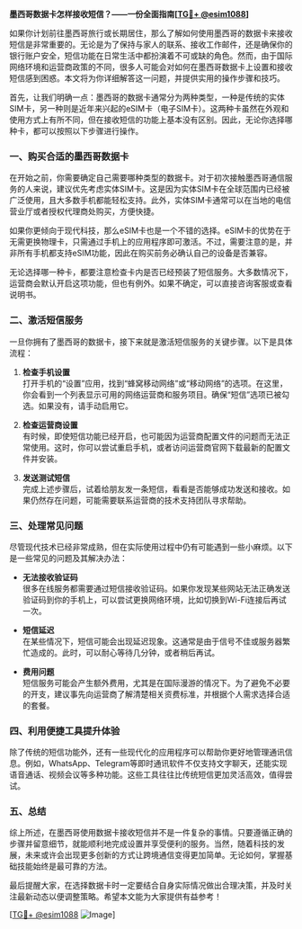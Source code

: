 **墨西哥数据卡怎样接收短信？——一份全面指南[[TG💪+ @esim1088](https://t.me/s/esim1088)]**

如果你计划前往墨西哥旅行或长期居住，那么了解如何使用墨西哥的数据卡来接收短信是非常重要的。无论是为了保持与家人的联系、接收工作邮件，还是确保你的银行账户安全，短信功能在日常生活中都扮演着不可或缺的角色。然而，由于国际网络环境和运营商政策的不同，很多人可能会对如何在墨西哥数据卡上设置和接收短信感到困惑。本文将为你详细解答这一问题，并提供实用的操作步骤和技巧。

首先，让我们明确一点：墨西哥的数据卡通常分为两种类型，一种是传统的实体SIM卡，另一种则是近年来兴起的eSIM卡（电子SIM卡）。这两种卡虽然在外观和使用方式上有所不同，但在接收短信的功能上基本没有区别。因此，无论你选择哪种卡，都可以按照以下步骤进行操作。

### 一、购买合适的墨西哥数据卡

在开始之前，你需要确定自己需要哪种类型的数据卡。对于初次接触墨西哥通信服务的人来说，建议优先考虑实体SIM卡。这是因为实体SIM卡在全球范围内已经被广泛使用，且大多数手机都能轻松支持。此外，实体SIM卡通常可以在当地的电信营业厅或者授权代理商处购买，方便快捷。

如果你更倾向于现代科技，那么eSIM卡也是一个不错的选择。eSIM卡的优势在于无需更换物理卡，只需通过手机上的应用程序即可激活。不过，需要注意的是，并非所有手机都支持eSIM功能，因此在购买前务必确认自己的设备是否兼容。

无论选择哪一种卡，都要注意检查卡内是否已经预装了短信服务。大多数情况下，运营商会默认开启这项功能，但也有例外。如果不确定，可以直接咨询客服或查看说明书。

### 二、激活短信服务

一旦你拥有了墨西哥的数据卡，接下来就是激活短信服务的关键步骤。以下是具体流程：

1. **检查手机设置**  
   打开手机的“设置”应用，找到“蜂窝移动网络”或“移动网络”的选项。在这里，你会看到一个列表显示可用的网络运营商和服务项目。确保“短信”选项已被勾选。如果没有，请手动启用它。

2. **检查运营商设置**  
   有时候，即使短信功能已经开启，也可能因为运营商配置文件的问题而无法正常使用。这时，你可以尝试重启手机，或者访问运营商官网下载最新的配置文件并安装。

3. **发送测试短信**  
   完成上述步骤后，试着给朋友发一条短信，看看是否能够成功发送和接收。如果仍然存在问题，可能需要联系运营商的技术支持团队寻求帮助。

### 三、处理常见问题

尽管现代技术已经非常成熟，但在实际使用过程中仍有可能遇到一些小麻烦。以下是一些常见的问题及其解决办法：

- **无法接收验证码**  
  很多在线服务都需要通过短信接收验证码。如果你发现某些网站无法正确发送验证码到你的手机上，可以尝试更换网络环境，比如切换到Wi-Fi连接后再试一次。

- **短信延迟**  
  在某些情况下，短信可能会出现延迟现象。这通常是由于信号不佳或服务器繁忙造成的。此时，可以耐心等待几分钟，或者稍后再试。

- **费用问题**  
  短信服务可能会产生额外费用，尤其是在国际漫游的情况下。为了避免不必要的开支，建议事先向运营商了解清楚相关资费标准，并根据个人需求选择合适的套餐。

### 四、利用便捷工具提升体验

除了传统的短信功能外，还有一些现代化的应用程序可以帮助你更好地管理通讯信息。例如，WhatsApp、Telegram等即时通讯软件不仅支持文字聊天，还能实现语音通话、视频会议等多种功能。这些工具往往比传统短信更加灵活高效，值得尝试。

### 五、总结

综上所述，在墨西哥使用数据卡接收短信并不是一件复杂的事情。只要遵循正确的步骤并留意细节，就能顺利地完成设置并享受便利的服务。当然，随着科技的发展，未来或许会出现更多创新的方式让跨境通信变得更加简单。无论如何，掌握基础技能始终是最可靠的方法。

最后提醒大家，在选择数据卡时一定要结合自身实际情况做出合理决策，并及时关注最新动态以便调整策略。希望本文能为大家提供有益参考！

[[TG💪+ @esim1088](https://t.me/s/esim1088) ![Image](https://i.postimg.cc/4NQfJmqS/Snipaste-2025-05-13-00-14-12.png)]
